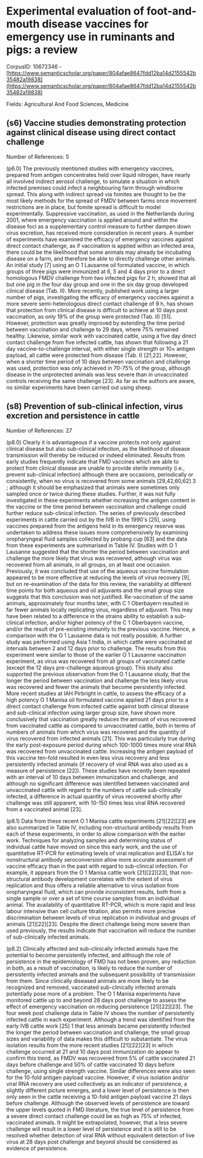 # Experimental evaluation of foot-and-mouth disease vaccines for emergency use in ruminants and pigs: a review

CorpusID: 10672346 - [https://www.semanticscholar.org/paper/804afae8647fdd12ba14d2155542b35482a19838](https://www.semanticscholar.org/paper/804afae8647fdd12ba14d2155542b35482a19838)

Fields: Agricultural And Food Sciences, Medicine

## (s6) Vaccine studies demonstrating protection against clinical disease using direct contact challenge
Number of References: 5

(p6.0) The previously mentioned studies with emergency vaccines, prepared from antigen concentrates held over liquid nitrogen, have nearly all involved indirect aerosol challenge, to simulate a situation in which infected premises could infect a neighbouring farm through windborne spread. This along with indirect spread via fomites are thought to be the most likely methods for the spread of FMDV between farms once movement restrictions are in place, but fomite spread is difficult to model experimentally. Suppressive vaccination, as used in the Netherlands during 2001, where emergency vaccination is applied around and within the disease foci as a supplementary control measure to further dampen down virus excretion, has received more consideration in recent years. A number of experiments have examined the efficacy of emergency vaccines against direct contact challenge, as if vaccination is applied within an infected area, there could be the likelihood that some animals may already be incubating disease on a farm, and therefore be able to directly challenge other animals. An initial study [7] using an O 1 Lausanne oil formulated vaccine, in which groups of three pigs were immunized at 6, 5 and 4 days prior to a direct homologous FMDV challenge from two infected pigs for 2 h, showed that all but one pig in the four day group and one in the six day group developed clinical disease (Tab. II). More recently, published work using a larger number of pigs, investigating the efficacy of emergency vaccines against a more severe semi-heterologous direct contact challenge of 9 h, has shown that protection from clinical disease is difficult to achieve at 10 days post vaccination, as only 19% of the group were protected (Tab. II) [51]. However, protection was greatly improved by extending the time period between vaccination and challenge to 29 days, where 75% remained healthy. Likewise, similar work with vaccinated cattle, using a five day direct contact challenge from five infected cattle, has shown that following a 21 day vaccine-to-challenge interval, with either single strength or 10× antigen payload, all cattle were protected from disease (Tab. I) [21,22]. However, when a shorter time period of 10 days between vaccination and challenge was used, protection was only achieved in 70-75% of the group, although disease in the unprotected animals was less severe than in unvaccinated controls receiving the same challenge [23]. As far as the authors are aware, no similar experiments have been carried out using sheep.
## (s8) Prevention of sub-clinical infection, virus excretion and persistence in cattle
Number of References: 27

(p8.0) Clearly it is advantageous if a vaccine protects not only against clinical disease but also sub-clinical infection, as the likelihood of disease transmission will thereby be reduced or indeed eliminated. Results from early studies frequently indicate that FMD vaccines which are able to protect from clinical disease are unable to provide sterile immunity (i.e., prevent sub-clinical infection) although there are occasions, periodically or consistently, when no virus is recovered from some animals [29,42,60,62] 3 ; although it should be emphasized that animals were sometimes only sampled once or twice during these studies. Further, it was not fully investigated in these experiments whether increasing the antigen content in the vaccine or the time period between vaccination and challenge could further reduce sub-clinical infection. The series of previously described experiments in cattle carried out by the IVB in the 1990's [25], using vaccines prepared from the antigens held in its emergency reserve was undertaken to address these issues more comprehensively by examining oropharyngeal fluid samples collected by probang cup [63] and the data from these experiments are summarised in Table IV. Studies with O 1 Lausanne suggested that the shorter the period between vaccination and challenge the more likely that virus was recovered, although virus was recovered from all animals, in all groups, on at least one occasion. Previously, it was concluded that use of the aqueous vaccine formulation appeared to be more effective at reducing the levels of virus recovery [9], but on re-examination of the data for this review, the variability at different time points for both aqueous and oil adjuvants and the small group size suggests that this conclusion was not justified. Re-vaccination of the same animals, approximately four months later, with C 1 Oberbayern resulted in far fewer animals locally replicating virus, regardless of adjuvant. This may have been related to a difference in the strains ability to establish a sub-clinical infection, and/or higher potency of the C 1 Oberbayern vaccine, and/or the result of pre-existing immunity to the previous vaccine. Hence, a comparison with the O 1 Lausanne data is not really possible. A further study was performed using Asia 1 India, in which cattle were vaccinated at intervals between 2 and 12 days prior to challenge. The results from this experiment were similar to those of the earlier O 1 Lausanne vaccination    experiment, as virus was recovered from all groups of vaccinated cattle (except the 12 days pre-challenge aqueous group). This study also supported the previous observation from the O 1 Lausanne study, that the longer the period between vaccination and challenge the less likely virus was recovered and fewer the animals that become persistently infected. More recent studies at IAH Pirbright in cattle, to assess the efficacy of a high potency O 1 Manisa oil formulated vaccine applied 21 days prior to a direct contact challenge from infected cattle against both clinical disease and sub-clinical infection using larger group size, have shown more conclusively that vaccination greatly reduces the amount of virus recovered from vaccinated cattle as compared to unvaccinated cattle, both in terms of numbers of animals from which virus was recovered and the quantity of virus recovered from infected animals [21]. This was particularly true during the early post-exposure period during which 100-1000 times more viral RNA was recovered from unvaccinated cattle. Increasing the antigen payload of this vaccine ten-fold resulted in even less virus recovery and less persistently infected animals (if recovery of viral RNA was also used as a measure of persistence [22]). These studies have recently been repeated with an interval of 10 days between immunization and challenge, and although no significant difference was identified between vaccinated and unvaccinated cattle with regard to the numbers of cattle sub-clinically infected, a difference in actual quantity of virus recovered shortly after challenge was still apparent, with 10-150 times less viral RNA recovered from a vaccinated animal [23].

(p8.1) Data from these recent O 1 Manisa cattle experiments [21][22][23] are also summarized in Table IV, including non-structural antibody results from each of these experiments, in order to allow comparison with the earlier work. Techniques for analyzing samples and determining status of individual cattle have moved on since this early work, and the use of quantitative RT-PCR for estimating levels of viral replication and ELISA's for nonstructural antibody seroconversion allow more accurate assessment of vaccine efficacy than in the past with regard to sub-clinical infection. For example, it appears from the O 1 Manisa cattle work [21][22][23], that non-structural antibody development correlates with the extent of virus replication and thus offers a reliable alternative to virus isolation from oropharyngeal fluid, which can provide inconsistent results, both from a single sample or over a set of time course samples from an individual animal. The availability of quantitative RT-PCR, which is more rapid and less labour intensive than cell culture titration, also permits more precise discrimination between levels of virus replication in individual and groups of animals [21][22][23]. Despite the direct challenge being more severe than used previously, the results indicate that vaccination will reduce the number of sub-clinically infected animals.

(p8.2) Clinically affected and sub-clinically infected animals have the potential to become persistently infected, and although the role of persistence in the epidemiology of FMD has not been proven, any reduction in both, as a result of vaccination, is likely to reduce the number of persistently infected animals and the subsequent possibility of transmission from them. Since clinically diseased animals are more likely to be recognized and removed, vaccinated sub-clinically infected animals potentially pose more of a problem. The O 1 Manisa experiments have monitored cattle up to and beyond 28 days post challenge to assess the effect of emergency vaccination on reducing persistence [21][22][23]. The four week post challenge data in Table IV shows the number of persistently infected cattle in each experiment. Although a trend was identified from the early IVB cattle work [25] 1 that less animals became persistently infected the longer the period between vaccination and challenge, the small group sizes and variability of data makes this difficult to substantiate. The virus isolation results from the more recent studies [21][22][23] in which challenge occurred at 21 and 10 days post immunization do appear to confirm this trend, as FMDV was recovered from 5% of cattle vaccinated 21 days before challenge and 50% of cattle vaccinated 10 days before challenge, using single strength vaccine. Similar differences were also seen for the 10-fold antigen payload vaccine. However, if virus isolation and/or viral RNA recovery are used collectively as an indicator of persistence, a slightly different picture emerges, and a lower level of persistence is then only seen in the cattle receiving a 10-fold antigen payload vaccine 21 days before challenge. Although the observed levels of persistence are toward the upper levels quoted in FMD literature, the true level of persistence from a severe direct contact challenge could be as high as 75% of infected, vaccinated animals. It might be extrapolated, however, that a less severe challenge will result in a lower level of persistence and it is still to be resolved whether detection of viral RNA without equivalent detection of live virus at 28 days post challenge and beyond should be considered as evidence of persistence.
